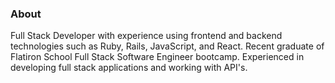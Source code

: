 ### About 

<!--
**andresanunezt/andresanunezt** is a ✨ _special_ ✨ repository because its `README.md` (this file) appears on your GitHub profile.

Here are some ideas to get you started:

- 🔭 I’m currently working on ...
- 🌱 I’m currently learning ...
- 👯 I’m looking to collaborate on ...
- 🤔 I’m looking for help with ...
- 💬 Ask me about ...
- 📫 How to reach me: ...
- 😄 Pronouns: ...
- ⚡ Fun fact: ...
-->

Full Stack Developer with experience using frontend and backend technologies such as Ruby, Rails, JavaScript, and React. Recent graduate of Flatiron School Full Stack Software Engineer bootcamp. Experienced in developing full stack applications and working with API's.
